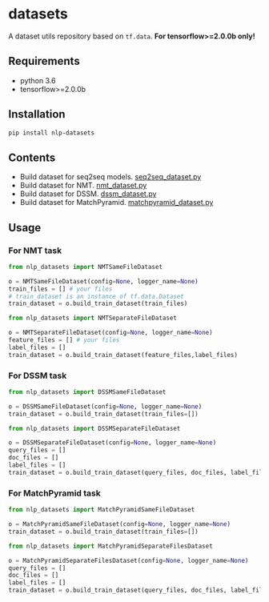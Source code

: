 # datasets
A dataset utils repository based on `tf.data`. **For tensorflow>=2.0.0b only!**

## Requirements

* python 3.6
* tensorflow>=2.0.0b

## Installation

```bash
pip install nlp-datasets
```

## Contents

* Build dataset for seq2seq models. [seq2seq_dataset.py](nlp_datasets/seq2seq/seq2seq_dataset.py)
* Build dataset for NMT. [nmt_dataset.py](nlp_datasets/nmt/nmt_dataset.py)
* Build dataset for DSSM. [dssm_dataset.py](nlp_datasets/dssm/dssm_dataset.py)
* Build dataset for MatchPyramid. [matchpyramid_dataset.py](nlp_datasets/matchpyramid/match_pyramid_dataset.py)

## Usage

### For NMT task

```python
from nlp_datasets import NMTSameFileDataset

o = NMTSameFileDataset(config=None, logger_name=None)
train_files = [] # your files
# train_dataset is an instance of tf.data.Dataset
train_dataset = o.build_train_dataset(train_files)

```

```python
from nlp_datasets import NMTSeparateFileDataset

o = NMTSeparateFileDataset(config=None, logger_name=None)
feature_files = [] # your files
label_files = []
train_dataset = o.build_train_dataset(feature_files,label_files)
```

### For DSSM task

```python
from nlp_datasets import DSSMSameFileDataset

o = DSSMSameFileDataset(config=None, logger_name=None)
train_dataset = o.build_train_dataset(train_files=[])

```

```python
from nlp_datasets import DSSMSeparateFileDataset

o = DSSMSeparateFileDataset(config=None, logger_name=None)
query_files = []
doc_files = []
label_files = []
train_dataset = o.build_train_dataset(query_files, doc_files, label_files)

```

### For MatchPyramid task

```python
from nlp_datasets import MatchPyramidSameFileDataset

o = MatchPyramidSameFileDataset(config=None, logger_name=None)
train_dataset = o.build_train_dataset(train_files=[])

```

```python
from nlp_datasets import MatchPyramidSeparateFilesDataset

o = MatchPyramidSeparateFilesDataset(config=None, logger_name=None)
query_files = []
doc_files = []
label_files = []
train_dataset = o.build_train_dataset(query_files, doc_files, label_files)

```